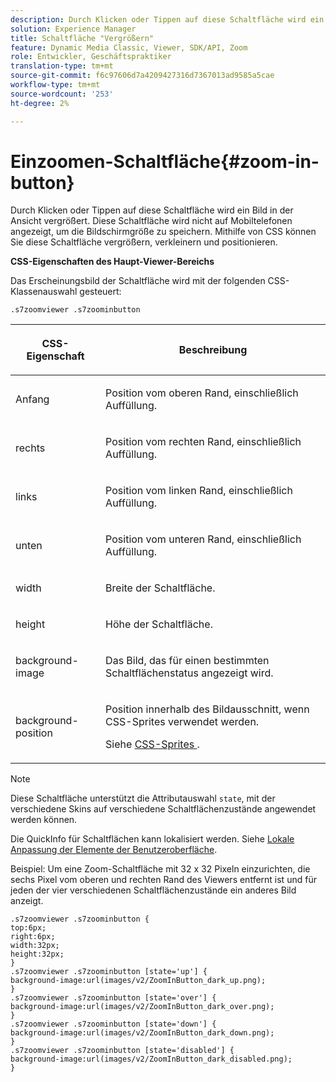 ```yaml
---
description: Durch Klicken oder Tippen auf diese Schaltfläche wird ein Bild in der Ansicht vergrößert. Diese Schaltfläche wird nicht auf Mobiltelefonen angezeigt, um die Bildschirmgröße zu speichern. Mithilfe von CSS können Sie diese Schaltfläche vergrößern, verkleinern und positionieren.
solution: Experience Manager
title: Schaltfläche "Vergrößern"
feature: Dynamic Media Classic, Viewer, SDK/API, Zoom
role: Entwickler, Geschäftspraktiker
translation-type: tm+mt
source-git-commit: f6c97606d7a4209427316d7367013ad9585a5cae
workflow-type: tm+mt
source-wordcount: '253'
ht-degree: 2%

---
```



# Einzoomen-Schaltfläche{#zoom-in-button}

Durch Klicken oder Tippen auf diese Schaltfläche wird ein Bild in der Ansicht vergrößert. Diese Schaltfläche wird nicht auf Mobiltelefonen angezeigt, um die Bildschirmgröße zu speichern. Mithilfe von CSS können Sie diese Schaltfläche vergrößern, verkleinern und positionieren.

<!--<a id="section_061E550C1C1D4DB2BD663A898895B38C"></a>-->

**CSS-Eigenschaften des Haupt-Viewer-Bereichs**

Das Erscheinungsbild der Schaltfläche wird mit der folgenden CSS-Klassenauswahl gesteuert:

```
.s7zoomviewer .s7zoominbutton
```

<table id="table_94EE3F5BBE4547C0B4943471CEE7EDE4"> 
 <thead> 
  <tr> 
   <th colname="col1" class="entry"> <p> CSS-Eigenschaft </p> </th> 
   <th colname="col2" class="entry"> <p>Beschreibung </p> </th> 
  </tr> 
 </thead>
 <tbody> 
  <tr> 
   <td colname="col1"> <p> <span class="codeph"> Anfang </span> </p> </td> 
   <td colname="col2"> <p>Position vom oberen Rand, einschließlich Auffüllung. </p> </td> 
  </tr> 
  <tr> 
   <td colname="col1"> <p> <span class="codeph"> rechts </span> </p> </td> 
   <td colname="col2"> <p>Position vom rechten Rand, einschließlich Auffüllung. </p> </td> 
  </tr> 
  <tr> 
   <td colname="col1"> <p> <span class="codeph"> links </span> </p> </td> 
   <td colname="col2"> <p>Position vom linken Rand, einschließlich Auffüllung. </p> </td> 
  </tr> 
  <tr> 
   <td colname="col1"> <p> <span class="codeph"> unten </span> </p> </td> 
   <td colname="col2"> <p>Position vom unteren Rand, einschließlich Auffüllung. </p> </td> 
  </tr> 
  <tr> 
   <td colname="col1"> <p> <span class="codeph"> width </span> </p> </td> 
   <td colname="col2"> <p>Breite der Schaltfläche. </p> </td> 
  </tr> 
  <tr> 
   <td colname="col1"> <p> <span class="codeph"> height </span> </p> </td> 
   <td colname="col2"> <p>Höhe der Schaltfläche. </p> </td> 
  </tr> 
  <tr> 
   <td colname="col1"> <p> <span class="codeph"> background-image  </span> </p> </td> 
   <td colname="col2"> <p>Das Bild, das für einen bestimmten Schaltflächenstatus angezeigt wird. </p> </td> 
  </tr> 
  <tr> 
   <td colname="col1"> <p> <span class="codeph"> background-position  </span> </p> </td> 
   <td colname="col2"> <p> Position innerhalb des Bildausschnitt, wenn CSS-Sprites verwendet werden. </p> <p>Siehe <a href="../../../c-html5-s7-aem-asset-viewers/c-html5-flyout-viewer-20-about/c-html5-flyout-viewer-20-customizingviewer/c-html5-flyout-viewer-20-customizingviewer.md#section-0711ece44a4740168cfd7624c9010bd1" format="dita" scope="local"> CSS-Sprites </a>. </p> </td> 
  </tr> 
 </tbody> 
</table>

>[!NOTE]
>
>Diese Schaltfläche unterstützt die Attributauswahl `state`, mit der verschiedene Skins auf verschiedene Schaltflächenzustände angewendet werden können.

Die QuickInfo für Schaltflächen kann lokalisiert werden. Siehe [Lokale Anpassung der Elemente der Benutzeroberfläche](../../../c-html5-s7-aem-asset-viewers/c-html5-20-zoom-viewer-about/c-html5-20-zoom-viewer-localization.md#concept-cbfc39344c494eb7b9f6a272cff0cc74).

Beispiel: Um eine Zoom-Schaltfläche mit 32 x 32 Pixeln einzurichten, die sechs Pixel vom oberen und rechten Rand des Viewers entfernt ist und für jeden der vier verschiedenen Schaltflächenzustände ein anderes Bild anzeigt.

```
.s7zoomviewer .s7zoominbutton { 
top:6px; 
right:6px; 
width:32px; 
height:32px; 
} 
.s7zoomviewer .s7zoominbutton [state='up'] { 
background-image:url(images/v2/ZoomInButton_dark_up.png); 
} 
.s7zoomviewer .s7zoominbutton [state='over'] {  
background-image:url(images/v2/ZoomInButton_dark_over.png); 
} 
.s7zoomviewer .s7zoominbutton [state='down'] {  
background-image:url(images/v2/ZoomInButton_dark_down.png); 
} 
.s7zoomviewer .s7zoominbutton [state='disabled'] { 
background-image:url(images/v2/ZoomInButton_dark_disabled.png); 
}
```

